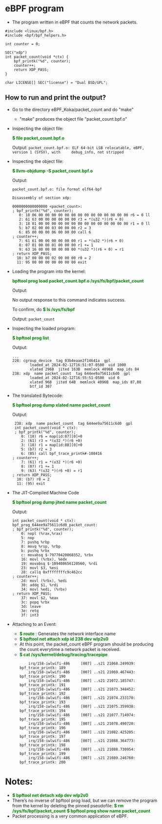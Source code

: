 # eBPF program
- The program written in eBPF that counts the network packets.

```
#include <linux/bpf.h>
#include <bpf/bpf_helpers.h>

int counter = 0;

SEC("xdp")
int packet_count(void *ctx) {
    bpf_printk("%d", counter);
    counter++;
    return XDP_PASS;
}

char LICENSE[] SEC("license") = "Dual BSD/GPL";
```

## How to run and print the output?
- Go to the directory eBPF_Koka/packet_count and do "make"
    - "make" produces the object file "packet_count.bpf.o"
- Inspecting the object file:

  **<span style="color:green">$ file packet_count.bpf.o</span>**
  
  Output: 
  ```packet_count.bpf.o: ELF 64-bit LSB relocatable, eBPF, version 1 (SYSV), with     debug_info, not stripped```
- Inspecting the object file:
  
  **<span style="color:green">$ llvm-objdump -S packet_count.bpf.o</span>**

  Output:
    ```
    packet_count.bpf.o: file format elf64-bpf

    Disassembly of section xdp:

    0000000000000000 <packet_count>:
    ; bpf_printk("%d", counter);
       0: 18 06 00 00 00 00 00 00 00 00 00 00 00 00 00 00 r6 = 0 ll
       2: 61 63 00 00 00 00 00 00 r3 = *(u32 *)(r6 + 0)
       3: 18 01 00 00 00 00 00 00 00 00 00 00 00 00 00 00 r1 = 0 ll
       5: b7 02 00 00 03 00 00 00 r2 = 3
       6: 85 00 00 00 06 00 00 00 call 6
    ; counter++;
       7: 61 61 00 00 00 00 00 00 r1 = *(u32 *)(r6 + 0)
       8: 07 01 00 00 01 00 00 00 r1 += 1
       9: 63 16 00 00 00 00 00 00 *(u32 *)(r6 + 0) = r1
    ; return XDP_PASS;
      10: b7 00 00 00 02 00 00 00 r0 = 2
      11: 95 00 00 00 00 00 00 00 exit      
    ```
- Loading the program into the kernel:
  
  **<span style="color:green"> bpftool prog load packet_count.bpf.o /sys/fs/bpf/packet_count </span>**
  
  Output:
  
  No output response to this command indicates success.

  To confirm, do 
  **<span style="color:green">$ ls /sys/fs/bpf</span>**
  
  Output: 
  ```packet_count```

- Inspecting the loaded program:
  
  **<span style="color:green">$ bpftool prog list</span>**
  
  Output:
    ```
    ...
    228: cgroup_device  tag 03b4eaae2f14641a  gpl
            loaded_at 2024-02-12T16:51:07-0500  uid 1000
            xlated 296B  jited 163B  memlock 4096B  map_ids 84
    238: xdp  name packet_count  tag 644ee9a75611c6d0  gpl
            loaded_at 2024-02-12T16:55:51-0500  uid 0
            xlated 96B  jited 64B  memlock 4096B  map_ids 87,88
            btf_id 307
    ```

- The translated Bytecode:

  **<span style="color:green">$ bpftool prog dump xlated name packet_count</span>**

  Output:
    ```
     238: xdp  name packet_count  tag 644ee9a75611c6d0  gpl
     int packet_count(void * ctx):
     ; bpf_printk("%d", counter);
        0: (18) r6 = map[id:87][0]+0
        2: (61) r3 = *(u32 *)(r6 +0)
        3: (18) r1 = map[id:88][0]+0
        5: (b7) r2 = 3
        6: (85) call bpf_trace_printk#-108416
    ; counter++;
        7: (61) r1 = *(u32 *)(r6 +0)
        8: (07) r1 += 1
        9: (63) *(u32 *)(r6 +0) = r1
    ; return XDP_PASS;
      10: (b7) r0 = 2
      11: (95) exit
    ```
- The JIT-Compiled Machine Code

  **<span style="color:green">$ bpftool prog dump jited name packet_count</span>**

  Output:
    ```
    int packet_count(void * ctx):
    bpf_prog_644ee9a75611c6d0_packet_count:
    ; bpf_printk("%d", counter);
        0: nopl (%rax,%rax)
        5: nop
        7: pushq %rbp
        8: movq %rsp, %rbp
        b: pushq %rbx
        c: movabsq $-79770420068352, %rbx
        16: movl (%rbx), %edx
        19: movabsq $-109408656120560, %rdi
        23: movl $3, %esi
        28: callq 0xffffffffc9c462cc
    ; counter++;
        2d: movl (%rbx), %edi
        30: addq $1, %rdi
        34: movl %edi, (%rbx)
    ; return XDP_PASS;
        37: movl $2, %eax
        3c: popq %rbx
        3d: leave
        3e: retq
        3f: int3
    ```

- Attaching to an Event:
  - **<span style="color:green">$ route</span>** : Generates the network interface name
  - **<span style="color:green">$ bpftool net attach xdp id 238 dev wlp2s0</span>**
  - At this point, the packet_count eBPF program should be producing the count everytime a network packet is received.
  - **<span style="color:green">$ cat /sys/kernel/debug/tracing/tracepipe</span>** 
    ```
        irq/158-iwlwifi-486     [007] ..s21 21068.249939: bpf_trace_printk: 189
        irq/158-iwlwifi-486     [007] ..s21 21069.467443: bpf_trace_printk: 190
        irq/158-iwlwifi-486     [007] ..s21 21072.185747: bpf_trace_printk: 191
        irq/158-iwlwifi-486     [007] ..s21 21073.348452: bpf_trace_printk: 192
        irq/158-iwlwifi-486     [007] ..s21 21074.233170: bpf_trace_printk: 193
        irq/158-iwlwifi-486     [007] ..s21 21075.359938: bpf_trace_printk: 194
        irq/158-iwlwifi-486     [007] ..s21 21077.714974: bpf_trace_printk: 195
        irq/158-iwlwifi-486     [007] ..s21 21078.490720: bpf_trace_printk: 196
        irq/158-iwlwifi-486     [007] ..s21 21082.425205: bpf_trace_printk: 197
        irq/158-iwlwifi-486     [007] ..s21 21088.364773: bpf_trace_printk: 198
        irq/158-iwlwifi-486     [007] ..s21 21088.730954: bpf_trace_printk: 199
        irq/158-iwlwifi-486     [007] ..s21 21089.246760: bpf_trace_printk: 200
    ```


# Notes:
- **<span style="color:green">$ bpftool net detach xdp dev wlp2s0</span>**
- There’s no inverse of bpftool prog load, but we can remove the program from the kernel by deleting the pinned pseudofile:
  **<span style="color:green">$ rm /sys/fs/bpf/packet_count</span>**
  **<span style="color:green">$ bpftool prog show name packet_count</span>**
- Packet processing is a very common application of eBPF.

